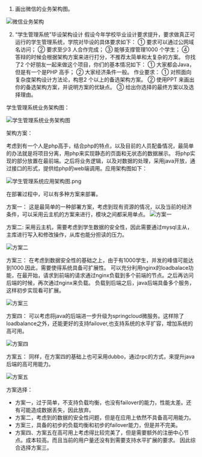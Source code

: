1. 画出微信的业务架构图。

![微信业务架构](./微信业务架构.png)

2. “学生管理系统”毕设架构设计
   假设今年学校毕业设计要求提升，要求做真正可运行的学生管理系统，学院对毕设的具体要求如下：
   ① 要求可以通过公网域名访问；
   ② 要求至少3 人合作完成；
   ③ 能够支撑管理1000 个学生；
   ④ 答辩的时候会根据架构方案来进行打分，不推荐太简单和太复杂的方案。
   你找了2 个好朋友一起来做这个项目，你们的基本情况如下：
   ① 大家都会Java，但是有一个是PHP 高手；
   ② 大家经济条件一般。
   作业要求：
   ① 对照面向复杂度架构设计方法论，构思2 个以上的备选架构方案。
   ② 使用PPT 来画出你的备选架构方案，并说明方案的优缺点。
   ③ 给出你选择的最终方案以及选择理由。

学生管理系统业务架构图：

![学生管理系统业务架构图](./学生管理系统业务架构图.png)

架构方案：

考虑到有一个人是php高手，结合php的特点，以及目前的人员配备情况，最简单的办法就是将项目分离，用php来实现静态的页面和无状态的数据展示。
将php实现的部分放置在最前端。之后将业务逻辑，以及对数据的处理，采用java开放，通过接口的形式，提供给php的web端调用。应用架构图如下：

![学生管理系统应用架构图.png](./学生管理系统应用架构图.png)

在部署过程中，可以有多种方案来部署。


方案一：
这是最简单的一种部署方案，考虑到现有资源的情况，以及当前的经济条件，可以采用云主机的方案来进行，模块之间都采用单点。
![方案一](./方案一.png)


方案二:
采用云主机，需要考虑到学生数据的安全性，因此需要通过mysql主从，主库进行写入和修改操作，从库也能分担读的压力。

![方案二](./方案二.png)


方案三：
在考虑到数据安全性的基础之上，由于有1000学生，并发的峰值可能达到1000.因此，需要使得系统具备可扩展性。
可以充分利用nginx的loadbalace功能，在最开始，请求到前端的请求通过nginx负载到多个前端的节点。之后再访问后端的时候，再次通过nginx来负载。
负载到后端之后，java后端具备多个服务，这样初步实现看可扩展。

![方案三](./方案三.png)

方案四：
可以考虑将java的后端进一步升级为springcloud微服务。这样除了loadbalance之外，还能更好的支持failover,也支持系统的水平扩容，增加系统的高可用。

![方案四](./方案四.png)

方案五：
同样，在方案四的基础上也可采用dubbo，通过rpc的方式，来提升java后端的高可用能力。

![方案五](./方案五.png)

方案选择：

- 方案一，过于简单，不支持负载均衡，也没有failover的能力，性能太差。还有可能造成数据丢失，因此放弃。
- 方案二，考虑到的数据的安全性问题，但是在应用上依然不具备高可用能力。
- 方案三，具备的初步的负载均衡和初步的failover能力，但是并不完美。
- 方案四、方案五在高可用上考虑得比较完美了，但是需要额外的注册中心节点。成本较高。而且当前的用户量还没有到需要支持水平扩展的要求。
因此综合选择方案三。